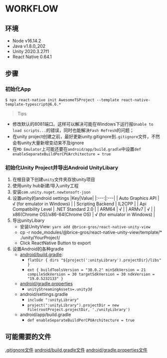 # WORKFLOW

## 环境
- Node v16.14.2
- Java v1.8.0_202
- Unity 2020.3.27f1
- React Native 0.64.1

## 步骤

### 初始化App

```shell
$ npx react-native init AwesomeTSProject --template react-native-template-typescript@6.6.*
```

> Tips

- 修改默认的8081端口。这样可以解决可能在Windows下运行报`Unable to load scripts...`的错误，同时也能解决`Fash Refresh`的问题；
- 在unity project创建之前，最好更新unity.gitignore到`.gitignore`文件，不然会有unity大量新增变动来不及ignore
- 在`MD Emulator`上可能还要在`android/app/build.gradle`中设置`def enableSeparateBuildPerCPUArchitecture = true`

### 初始化Unity Project并导出Android UnityLibary

1. 在根目录下创建`unity`文件夹存放unity项目
2. 使用unity hub新建/导入unity工程
3. 安装`com.unity.nuget.newtonsoft-json`
4. 设置unity的android settings
    |Key|Value|
    |:---:|:---|
    | Auto Graphics API                 |  √ (for emulator in Windows) |
    | Scripting Backend                 |  IL2CPP |
    | Api Compatibility Level           |  .NET Standard 2.0 |
    | ARM64                             | √ |
    | ARMv7                             | √ |
    | x86(Chrome OS)/x86-64(Chrome OS)  | √ (for emulator in Windows) |
5. 导出unityLibary
    - 安装UnityView: `yarn add @brice-gros/react-native-unity-view`
    - cp -r node_modules/@brice-gros/react-native-unity-view/template/* ./unity/YourProject/
    - Click ReactNative Button to export
6. 设置Android的各种gradle
    - [android/build.gradle](./assets/build.gradle):
        - `flatDir {
            dirs "${project(':unityLibrary').projectDir}/libs"
        }`
        - `ext {
            buildToolsVersion = "30.0.2"
            minSdkVersion = 21
            compileSdkVersion = 30
            targetSdkVersion = 30
            ndkVersion = "19.0.5232133"
        }`
    - [android/gradle.properties](./assets/gradle.properties)
        - `unityStreamingAssets=.unity3d`
    - android/settings.gradle
        - `include ":unityLibrary"`
        - `project(":unityLibrary").projectDir = new File(rootProject.projectDir, './unityLibrary')`
    - android/app/build.gradle
        - `def enableSeparateBuildPerCPUArchitecture = true`

## 可能需要的文件

[.gitignore文件](./assets/.gitignore)
[android/build.gradle文件](./assets/build.gradle)
[android/gradle.properties文件](./assets/gradle.properties)